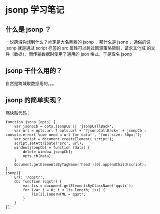 # jsonp 学习笔记

## 什么是 jsonp ？
一说跨域你想到什么？肯定是大名鼎鼎的 jsonp ，那什么是 jsonp ，通俗的说
jsonp 就是通过 script 标签的 src 属性可以跨过同源策略限制，请求其他域
的文件（数据），而传输数据时使用了通用的 json 格式，于是取名 jsonp

## jsonp 干什么用的？
自然是跨域取数据用的。。。

## jsonp 的简单实现？

痛快贴代码：
```
function jsonp (opts) {
    var jsonpCb = opts.jsonpCB || 'jsonpCallBack';
    var url = opts.url ? opts.url + '?jsonpCallBack=' + jsonpCb : console.error('%cwe need a url for data!', 'font-size: 50px;');
    var script = document.createElement('script');
    script.setAttribute('src', url);
    window[jsonpCb] = function (data) {
        delete window[jsonpCb];
        opts.cb(data);
    }
    document.getElementsByTagName('head')[0].appendChild(script);
}
jsonp({
    url: '/qqstr',
    cb: function (qqstr) {
        var lis = document.getElementsByClassName('qqstr');
        for (var i = 0; i < lis.length; i++) {
            lis[i].innerHTML = qqstr;
        }
    }
});
```

